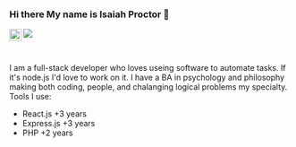 ### Hi there My name is Isaiah Proctor 👋

<a href="https://www.linkedin.com/in/isaiahproctor/">
  <img align="left" alt="Abhishek's LinkedIN" width="22px" src="https://raw.githubusercontent.com/peterthehan/peterthehan/master/assets/linkedin.svg" />
</a>

![](https://visitor-badge.glitch.me/badge?page_id=plutotom.plutotom)

<br />

I am a full-stack developer who loves useing software to automate tasks. If it's node.js I'd love to work on it.
I have a BA in psychology and philosophy making both coding, people, and chalanging logical problems my specialty.
<br />
Tools I use:
<br />
* React.js +3 years
* Express.js +3 years
* PHP +2 years


<!--
**plutotom/plutotom** is a ✨ _special_ ✨ repository because its `README.md` (this file) appears on your GitHub profile.

Here are some ideas to get you started:

- 🔭 I’m currently working on ...
- 🌱 I’m currently learning ...
- 👯 I’m looking to collaborate on ...
- 🤔 I’m looking for help with ...
- 💬 Ask me about ...
- 📫 How to reach me: ...
- 😄 Pronouns: ...
- ⚡ Fun fact: ...
-->


